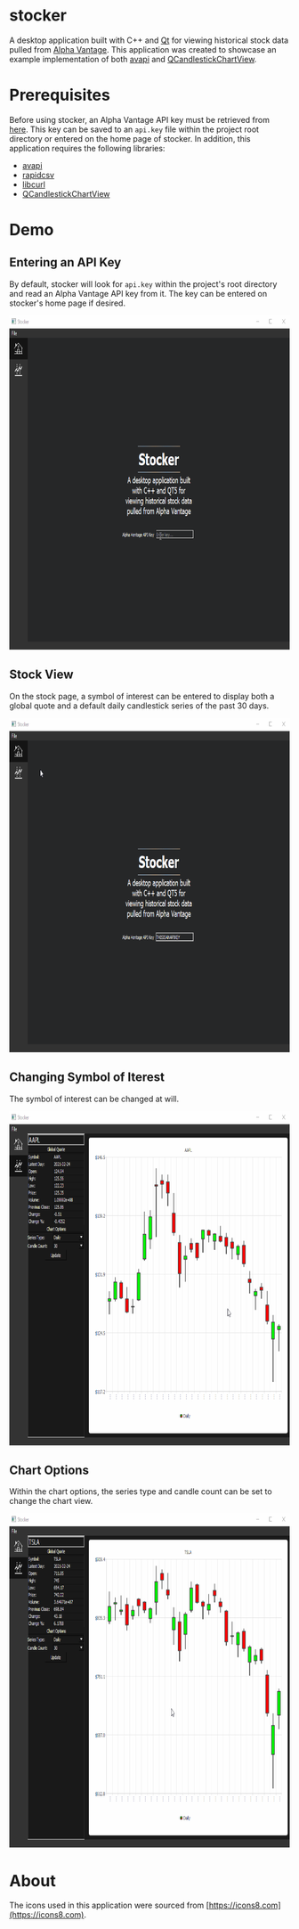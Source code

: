 # stocker
A desktop application built with C++ and [Qt](https://www.qt.io/) for viewing historical stock data pulled from [Alpha Vantage](https://www.alphavantage.co/). This application was created to showcase an example implementation of both [avapi](https://github.com/DavidM-Fox/avapi) and [QCandlestickChartView](https://github.com/DavidM-Fox/QCandlestickChartView).

# Prerequisites
Before using stocker, an Alpha Vantage API key must be retrieved from [here](https://www.alphavantage.co/support/#api-key). This key can be saved to an ```api.key``` file within the project root directory or entered on the home page of stocker. In addition, this application requires the following libraries:
* [avapi](https://github.com/DavidM-Fox/avapi)
* [rapidcsv](https://github.com/d99kris/rapidcsv)
* [libcurl](https://github.com/curl/curl)
* [QCandlestickChartView](https://github.com/DavidM-Fox/QCandlestickChartView)

# Demo
## Entering an API Key

By default, stocker will look for ```api.key``` within the project's root directory and read an Alpha Vantage API key from it. The key can be entered on stocker's home page if desired.

<img src="demo/demo1.gif" width="800" height="600"/>

## Stock View

On the stock page, a symbol of interest can be entered to display both a global quote and a default daily candlestick series of the past 30 days.

<img src="demo/demo2.gif" width="800" height="600"/>

## Changing Symbol of Iterest

The symbol of interest can be changed at will.

<img src="demo/demo3.gif" width="800" height="600"/>

## Chart Options

Within the chart options, the series type and candle count can be set to change the chart view.

<img src="demo/demo4.gif" width="800" height="600"/>

# About
The icons used in this application were sourced from [https://icons8.com](https://icons8.com).
